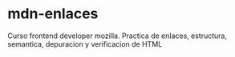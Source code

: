 # mdn-enlaces
Curso frontend developer mozilla. Practica de enlaces, estructura, semantica, depuracion y verificacion de HTML

